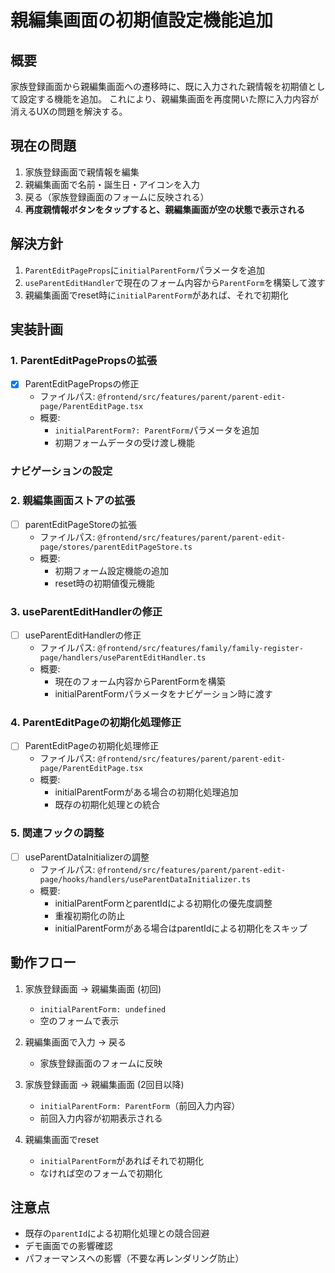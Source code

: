 # 親編集画面の初期値設定機能追加

## 概要
家族登録画面から親編集画面への遷移時に、既に入力された親情報を初期値として設定する機能を追加。
これにより、親編集画面を再度開いた際に入力内容が消えるUXの問題を解決する。

## 現在の問題
1. 家族登録画面で親情報を編集
2. 親編集画面で名前・誕生日・アイコンを入力
3. 戻る（家族登録画面のフォームに反映される）
4. **再度親情報ボタンをタップすると、親編集画面が空の状態で表示される**

## 解決方針
1. `ParentEditPageProps`に`initialParentForm`パラメータを追加
2. `useParentEditHandler`で現在のフォーム内容から`ParentForm`を構築して渡す
3. 親編集画面でreset時に`initialParentForm`があれば、それで初期化

## 実装計画

### 1. ParentEditPagePropsの拡張
- [x] ParentEditPagePropsの修正
  - ファイルパス: `@frontend/src/features/parent/parent-edit-page/ParentEditPage.tsx`
  - 概要: 
    - `initialParentForm?: ParentForm`パラメータを追加
    - 初期フォームデータの受け渡し機能

### ナビゲーションの設定


### 2. 親編集画面ストアの拡張
- [ ] parentEditPageStoreの拡張
  - ファイルパス: `@frontend/src/features/parent/parent-edit-page/stores/parentEditPageStore.ts`
  - 概要:
    - 初期フォーム設定機能の追加
    - reset時の初期値復元機能

### 3. useParentEditHandlerの修正
- [ ] useParentEditHandlerの修正
  - ファイルパス: `@frontend/src/features/family/family-register-page/handlers/useParentEditHandler.ts`
  - 概要:
    - 現在のフォーム内容からParentFormを構築
    - initialParentFormパラメータをナビゲーション時に渡す

### 4. ParentEditPageの初期化処理修正
- [ ] ParentEditPageの初期化処理修正
  - ファイルパス: `@frontend/src/features/parent/parent-edit-page/ParentEditPage.tsx`
  - 概要:
    - initialParentFormがある場合の初期化処理追加
    - 既存の初期化処理との統合

### 5. 関連フックの調整
- [ ] useParentDataInitializerの調整
  - ファイルパス: `@frontend/src/features/parent/parent-edit-page/hooks/handlers/useParentDataInitializer.ts`
  - 概要:
    - initialParentFormとparentIdによる初期化の優先度調整
    - 重複初期化の防止
    - initialParentFormがある場合はparentIdによる初期化をスキップ

## 動作フロー
1. 家族登録画面 → 親編集画面 (初回)
   - `initialParentForm: undefined`
   - 空のフォームで表示

2. 親編集画面で入力 → 戻る
   - 家族登録画面のフォームに反映

3. 家族登録画面 → 親編集画面 (2回目以降)
   - `initialParentForm: ParentForm`（前回入力内容）
   - 前回入力内容が初期表示される

4. 親編集画面でreset
   - `initialParentForm`があればそれで初期化
   - なければ空のフォームで初期化

## 注意点
- 既存の`parentId`による初期化処理との競合回避
- デモ画面での影響確認
- パフォーマンスへの影響（不要な再レンダリング防止）
